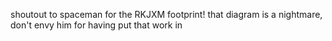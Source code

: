 shoutout to spaceman for the RKJXM footprint! that diagram is a nightmare, don't envy him for having put that work in